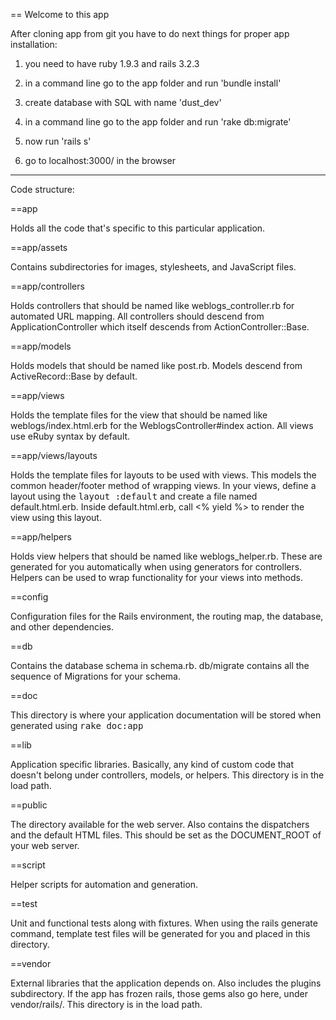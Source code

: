 == Welcome to this app

After cloning app from git you have to do next things for proper app installation:

1) you need to have ruby 1.9.3 and rails 3.2.3

2) in a command line go to the app folder and run 'bundle install'

3) create database with SQL with name 'dust_dev'

4) in a command line go to the app folder and run 'rake db:migrate'

5) now run 'rails s'

6) go to localhost:3000/ in the browser



---------------
Code structure:

==app

  Holds all the code that's specific to this particular application.

==app/assets

  Contains subdirectories for images, stylesheets, and JavaScript files.

==app/controllers

  Holds controllers that should be named like weblogs_controller.rb for
  automated URL mapping. All controllers should descend from
  ApplicationController which itself descends from ActionController::Base.

==app/models

  Holds models that should be named like post.rb. Models descend from
  ActiveRecord::Base by default.

==app/views

  Holds the template files for the view that should be named like
  weblogs/index.html.erb for the WeblogsController#index action. All views use
  eRuby syntax by default.

==app/views/layouts

  Holds the template files for layouts to be used with views. This models the
  common header/footer method of wrapping views. In your views, define a layout
  using the <tt>layout :default</tt> and create a file named default.html.erb.
  Inside default.html.erb, call <% yield %> to render the view using this
  layout.

==app/helpers

  Holds view helpers that should be named like weblogs_helper.rb. These are
  generated for you automatically when using generators for controllers.
  Helpers can be used to wrap functionality for your views into methods.

==config

  Configuration files for the Rails environment, the routing map, the database,
  and other dependencies.

==db

  Contains the database schema in schema.rb. db/migrate contains all the
  sequence of Migrations for your schema.

==doc

  This directory is where your application documentation will be stored when
  generated using <tt>rake doc:app</tt>

==lib

  Application specific libraries. Basically, any kind of custom code that
  doesn't belong under controllers, models, or helpers. This directory is in
  the load path.

==public

  The directory available for the web server. Also contains the dispatchers and the
  default HTML files. This should be set as the DOCUMENT_ROOT of your web
  server.

==script

  Helper scripts for automation and generation.

==test

  Unit and functional tests along with fixtures. When using the rails generate
  command, template test files will be generated for you and placed in this
  directory.

==vendor

  External libraries that the application depends on. Also includes the plugins
  subdirectory. If the app has frozen rails, those gems also go here, under
  vendor/rails/. This directory is in the load path.
